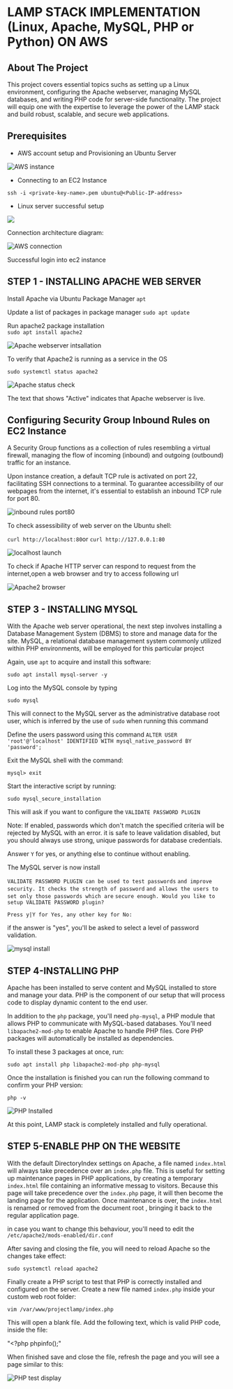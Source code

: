 # LAMP STACK IMPLEMENTATION (Linux, Apache, MySQL, PHP or Python) ON AWS

## About The Project

This project covers essential topics suchs as setting up a Linux environment, configuring the Apache webserver, managing MySQL databases, and writing PHP code for server-side functionality. The project will equip one with the expertise to leverage the power of the LAMP stack and build robust, scalable, and secure web applications.

## Prerequisites

- AWS account setup and Provisioning an Ubuntu Server 

![AWS instance](./Images/AWS_instance.PNG)

- Connecting to an EC2 Instance

`ssh -i <private-key-name>.pem ubuntu@<Public-IP-address>`

- Linux server successful setup

![](./Images/ec2_connection.PNG)

Connection architecture diagram:
  
![AWS connection](./Images/AWS_instance_connection.PNG)

Successful login into ec2 instance
## STEP 1 - INSTALLING APACHE WEB SERVER

Install Apache via Ubuntu Package Manager 
`apt`

Update a list of packages in package manager
`sudo apt update`

Run apache2 package installation  
`sudo apt install apache2`

![Apache webserver intsallation](./Images/Apache_install.PNG)

To verify that Apache2 is running as a service in the OS

`sudo systemctl status apache2`

![Apache status check](./Images/apache_status_check.PNG)

The text that shows "Active" indicates that Apache webserver is live.


## Configuring Security Group Inbound Rules on EC2 Instance

A Security Group functions as a collection of rules resembling a virtual firewall, managing the flow of incoming (inbound) and outgoing (outbound) traffic for an instance.

Upon instance creation, a default TCP rule is activated on port 22, facilitating SSH connections to a terminal. To guarantee accessibility of our webpages from the internet, it's essential to establish an inbound TCP rule for port 80.

![inbound rules port80](./Images/inbound_rules.PNG)

To check assessibility of web server on the Ubuntu shell:

`curl http://localhost:80`or `curl http://127.0.0.1:80`

![localhost launch](./Images/localhost_launch.PNG)


To check if Apache HTTP server can respond to request from the internet,open a web browser and try to access following url

![Apache2 browser](./Images/Apache2_web_display.PNG)


## STEP 3 - INSTALLING MYSQL

With the Apache web server operational, the next step involves installing a Database Management System (DBMS) to store and manage data for the site. MySQL, a relational database management system commonly utilized within PHP environments, will be employed for this particular project


Again, use `apt` to acquire and install this software:

`sudo apt install mysql-server -y`

Log into the MySQL console by typing

`sudo mysql`

This will connect to the MySQL server as the administrative database root user, which is inferred by the use of `sudo` when running this command 

Define the users password using this command 
`ALTER USER 'root'@'localhost' IDENTIFIED WITH mysql_native_password BY 'password';`

Exit the MySQL shell with the command:

`mysql> exit`

Start the interactive script by running:

`sudo mysql_secure_installation`

This will ask if you want to configure the `VALIDATE PASSWORD PLUGIN`

Note: If enabled, passwords which don't match the specified criteria will be rejected by MySQL with an error. it is safe to leave validation disabled, but you should always use strong, unique passwords for database credentials.

Answer `Y` for yes, or anything else to continue without enabling.

The MySQL server is now install

`VALIDATE PASSWORD PLUGIN can be used to test passwords`
`and improve security. It checks the strength of password`
`and allows the users to set only those passwords which are`
`secure enough. Would you like to setup VALIDATE PASSWORD plugin?`

`Press y|Y for Yes, any other key for No:`

if the answer is "yes", you'll be asked to select a level of password validation.

![mysql install](./Images/mysql_install.PNG)


## STEP 4-INSTALLING PHP

Apache has been installed to serve content and MySQL installed to store and manage your data. PHP is the component of our setup that will process code to display dynamic content to the end user. 

In addition to the `php` package, you'll need `php-mysql`, a PHP module that allows PHP to communicate with MySQL-based databases. You'll need `libapache2-mod-php` to enable Apache to handle PHP files. Core PHP packages will automatically be installed as dependencies. 

To install these 3 packages at once, run: 

`sudo apt install php libapache2-mod-php php-mysql`

Once the installation is finished you can run the following command to confirm your PHP version:

`php -v`


![PHP Installed](./Images/PHP_installation.PNG)

At this point, LAMP stack is completely installed and fully operational.

## STEP 5-ENABLE PHP ON THE WEBSITE

With the default DirectoryIndex settings on Apache, a file named `index.html` will always take precedence over an `index.php` file. This is useful for setting up maintenance pages in PHP applications, by creating a temporary `index.html` file containing an informative messag to visitors. Because this page will take precedence over the `index.php` page, it will then become the landing page for the application. Once maintenance is over, the `index.html` is renamed or removed from the document root , bringing it back to the regular application page.

in case you want to change this behaviour, you'll need to edit the `/etc/apache2/mods-enabled/dir.conf`

After saving and closing the file, you will need to reload Apache so the changes take effect:

`sudo systemctl reload apache2`

Finally create a PHP script to test that PHP is correctly installed and configured on the server.
Create a new file named `index.php` inside your custom web root folder:

`vim /var/www/projectlamp/index.php`

This will open a blank file. Add the following text, which is valid PHP code, inside the file:

"<?php
phpinfo();"

When finished save and close the file, refresh the page and you will see a page similar to this: 

![PHP test display](./Images/php_test_display.PNG)



